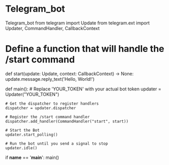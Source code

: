 # Telegram_bot
Telegram_bot
from telegram import Update
from telegram.ext import Updater, CommandHandler, CallbackContext

# Define a function that will handle the /start command
def start(update: Update, context: CallbackContext) -> None:
    update.message.reply_text('Hello, World!')

def main():
    # Replace 'YOUR_TOKEN' with your actual bot token
    updater = Updater("YOUR_TOKEN")

    # Get the dispatcher to register handlers
    dispatcher = updater.dispatcher

    # Register the /start command handler
    dispatcher.add_handler(CommandHandler("start", start))

    # Start the Bot
    updater.start_polling()

    # Run the bot until you send a signal to stop
    updater.idle()

if __name__ == '__main__':
    main()

